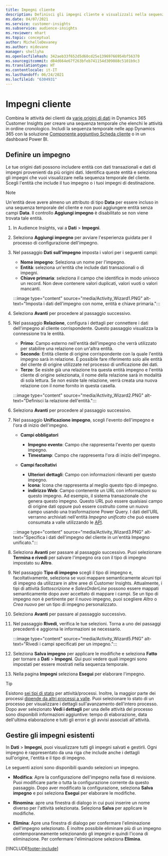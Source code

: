```yaml
---
title: Impegni cliente
description: Definisci gli impegni cliente e visualizzali nella sequenza temporale del cliente.
ms.date: 04/07/2021
ms.service: customer-insights
ms.subservice: audience-insights
ms.reviewer: mhart
ms.topic: conceptual
author: MichelleDevaney
ms.author: midevane
manager: shellyha
ms.openlocfilehash: 342aeb33f652d5d60cd25e13969766954bf56370
ms.sourcegitcommit: d84d664e67f263bfeb741154d309088c5101b9c3
ms.translationtype: HT
ms.contentlocale: it-IT
ms.lasthandoff: 06/24/2021
ms.locfileid: "6304931"
---
```

# <a name="customer-activities"></a>Impegni cliente

Combina le attività dei clienti da [varie origini di dati](data-sources.md) in Dynamics 365 Customer Insights per creare una sequenza temporale che elenchi le attività in ordine cronologico. Includi la sequenza temporale nelle app Dynamics 365 con la soluzione [Componente aggiuntivo Scheda cliente](customer-card-add-in.md) o in un dashboard Power BI.

## <a name="define-an-activity"></a>Definire un impegno

Le tue origini dati possono includere entità con dati transazionali e dati di impegni provenienti da più origini dati. Identifica queste entità e seleziona gli impegni che vuoi visualizzare nella sequenza temporale del cliente. Scegli l'entità che include il tuo impegno o i tuoi impegni di destinazione.

> [!NOTE]
> Un'entità deve avere almeno un attributo di tipo **Data** per essere incluso in una sequenza temporale del cliente e non puoi aggiungere entità senza campi **Data**. Il controllo **Aggiungi impegno** è disabilitato se non viene trovata tale entità.

1. In Audience Insights, vai a **Dati** > **Impegni**.

1. Seleziona **Aggiungi impegno** per avviare l'esperienza guidata per il processo di configurazione dell'impegno.

1. Nel passaggio **Dati sull'impegno** imposta i valori per i seguenti campi:

   - **Nome impegno**: Seleziona un nome per l'impegno.
   - **Entità**: seleziona un'entità che include dati transazionali o di impegni.
   - **Chiave primaria**: seleziona il campo che identifica in modo univoco un record. Non deve contenere valori duplicati, valori vuoti o valori mancanti.

   :::image type="content" source="media/Activity_Wizard1.PNG" alt-text="Imposta i dati dell'impegno con nome, entità e chiave primaria.":::

1. Seleziona **Avanti** per procedere al passaggio successivo.

1. Nel passaggio **Relazione**, configura i dettagli per connettere i dati dell'impegno al cliente corrispondente. Questo passaggio visualizza la connessione tra le entità.  

   - **Primo**: Campo esterno nell'entità dell'impegno che verrà utilizzato per stabilire una relazione con un'altra entità.
   - **Secondo**: Entità cliente di origine corrispondente con la quale l'entità impegno sarà in relazione. È possibile fare riferimento solo alle entità del cliente di origine utilizzate nel processo di unificazione dei dati.
   - **Terzo**: Se esiste già una relazione tra questa entità impegno e l'entità cliente di origine selezionata, il nome della relazione sarà in modalità di sola lettura. Se non esiste tale relazione, verrà creata una nuova relazione con il nome fornito in questa casella.

   :::image type="content" source="media/Activity_Wizard2.PNG" alt-text="Definisci la relazione dell'entità.":::

1. Seleziona **Avanti** per procedere al passaggio successivo. 

1. Nel passaggio **Unificazione impegno**, scegli l'evento dell'impegno e l'ora di inizio dell'impegno. 
   - **Campi obbligatori**
      - **Impegno evento**: Campo che rappresenta l'evento per questo impegno.
      - **Timestamp**: Campo che rappresenta l'ora di inizio dell'impegno.

   - **Campi facoltativi**
      - **Ulteriori dettagli**: Campo con informazioni rilevanti per questo impegno.
      - **Icona**: Icona che rappresenta al meglio questo tipo di impegno.
      - **indirizzo Web**: Campo contenente un URL con informazioni su questo impegno. Ad esempio, il sistema transazionale che genera questo impegno. Questo URL può essere qualsiasi campo di origine dati oppure può essere costruito come un nuovo campo usando una trasformazione Power Query. I dati dell'URL verranno archiviati nell'entità *Impegno unificato* che può essere consumata a valle utilizzando le [API](apis.md).
   
   :::image type="content" source="media/Activity_Wizard3.PNG" alt-text="Specifica i dati dell'impegno del cliente in un'entità Impegno unificato.":::

1. Seleziona **Avanti** per passare al passaggio successivo. Puoi selezionare **Termina e rivedi** per salvare l'impegno ora con il tipo di impegno impostato su **Altro**. 

1. Nel passaggio **Tipo di impegno** scegli il tipo di impegno e, facoltativamente, seleziona se vuoi mappare semanticamente alcuni tipi di impegno da utilizzare in altre aree di Customer Insights. Attualmente, i tipi di attività *Sottoscrizione* e *SalesOrderLine* possono essere mappati semanticamente dopo aver accettato di mappare i campi. Se un tipo di impegno non è pertinente per il nuovo impegno, puoi scegliere *Altro* o *Crea nuovo* per un tipo di impegno personalizzato.

1. Seleziona **Avanti** per passare al passaggio successivo. 

1. Nel passaggio **Rivedi**, verifica le tue selezioni. Torna a uno dei passaggi precedenti e aggiorna le informazioni se necessario.

   :::image type="content" source="media/Activity_Wizard5.PNG" alt-text="Rivedi i campi specificati per un impegno.":::
   
1. Seleziona **Salva impegno** per applicare le modifiche e seleziona **Fatto** per tornare a **Dati** > **Impegni**. Qui puoi vedere quali impegni sono impostati per essere mostrati nella sequenza temporale. 

1. Nella pagina **Impegni** seleziona **Esegui** per elaborare l'impegno. 

> [!TIP]
> Esistono [sei tipi di stato](system.md#status-types) per attività/processi. Inoltre, la maggior parte dei processi [dipende da altri processi a valle](system.md#refresh-policies). Puoi selezionare lo stato di un processo per visualizzare i dettagli sull'avanzamento dell'intero processo. Dopo aver selezionato **Vedi i dettagli** per una delle attività del processo sono disponibili informazioni aggiuntive: tempo di elaborazione, data dell'ultima elaborazione e tutti gli errori e gli avvisi associati all'attività.


## <a name="manage-existing-activities"></a>Gestire gli impegni esistenti

In **Dati** > **Impegni**, puoi visualizzare tutti gli impegni salvati e gestirli. Ogni impegno è rappresentato da una riga che include anche i dettagli sull'origine, l'entità e il tipo di impegno.

Le seguenti azioni sono disponibili quando selezioni un impegno. 

- **Modifica**: Apre la configurazione dell'impegno nella fase di revisione. Puoi modificare parte o tutta la configurazione corrente da questo passaggio. Dopo aver modificato la configurazione, seleziona **Salva impegno** e poi seleziona **Esegui** per elaborare le modifiche.

- **Rinomina**: apre una finestra di dialogo in cui puoi inserire un nome diverso per l'attività selezionata. Seleziona **Salva** per applicare le modifiche.

- **Elimina**: Apre una finestra di dialogo per confermare l'eliminazione dell'impegno selezionato. È inoltre possibile eliminare più di un impegno contemporaneamente selezionando gli impegni e quindi l'icona di eliminazione. Per confermare l'eliminazione seleziona **Elimina**.

[!INCLUDE[footer-include](../includes/footer-banner.md)]
